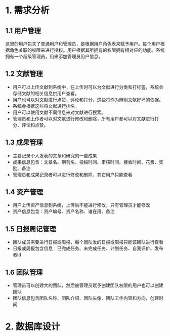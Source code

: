 # 1. 需求分析

## 1.1 用户管理

这里的用户包含了普通用户和管理员，是根据用户角色表来赋予用户。每个用户根据角色关联的权限来进行授权。用户根据其所拥有的权限拥有相对应的功能。系统拥有一个超级管理员，用来添加管理员用户信息。

## 1.2 文献管理

- 用户可以上传文献到系统中，在上传时可以为文献进行分类和打标签，系统会存储文献的相关信息供用户查看。
- 用户也可以对文献进行点赞、评论和打分，这些将作为辨别文献好坏的依据。
- 系统会根据这些将文献进行排名。
- 用户可以使用文献不同信息来对文献进行搜索。
- 管理员和上传者可以对文献进行修改和删除，所有用户都可以对文献进行打分、评论和点赞。

## 1.3 成果管理

- 主要记录个人发表的文章和研究的一些成果
- 成果信息包含：文章名、期刊名、投稿时间、审核时间、接收时间、花费、奖励、备注
- 管理员和成果记录者可以进行修改和删除，其它用户只能查看

## 1.4 资产管理

- 用户上传资产信息到系统，上传后不能进行修改，只有管理员才能修改
- 资产信息包含：资产编号、资产名称、谁在用、备注

## 1.5 日报周记管理

- 团队成员需要进行日报或周报，每个团队发的日报或周报只能该团队进行查看
- 日报或周报包含信息：已完成任务、未完成任务、计划任务、自我评价、发布者id

## 1.6 团队管理

- 管理员可以创建大的团队，然后被管理员赋予创建团队权限的用户也可以创建团队
- 团队信息包含团队名称、团队介绍、团队头像、团队工作内容和方向，创建时间

# 2. 数据库设计

